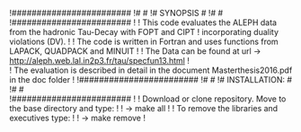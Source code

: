!########################
!#			#
!#	SYNOPSIS	#
!#			#
!########################
!
!  This code evaluates the ALEPH data from the hadronic Tau-Decay with FOPT and CIPT 
!  incorporating duality violations (DV).
!
!  The code is written in Fortran and uses functions from LAPACK, QUADPACK and MINUIT
!
!  The Data can be found at url -> http://aleph.web.lal.in2p3.fr/tau/specfun13.html
!  
!  The evaluation is described in detail in the document Masterthesis2016.pdf in the doc folder
!
!########################
!#			#
!#	INSTALLATION:	#
!#			#	
!########################
!
!  Download or clone repository. Move to the base directory and type:
!
!  -> make all
!
!  To remove the libraries and executives type:
!
!  -> make remove
!
